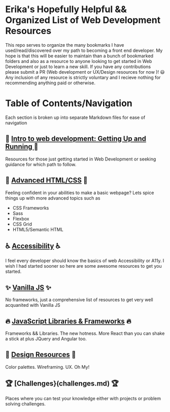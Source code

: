 # Erika's Hopefully Helpful && Organized  List of Web Development Resources

This repo serves to organize the many bookmarks I have used/read/discovered over my path to becoming a front end developer. My hope is that this will be easier to maintain than a bunch of bookmarked folders and also as a resource to anyone looking to get started in Web Development or just to learn a new skill. If you have any contributions please submit a PR (Web development or UX/Design resources for now )! :smiley: Any inclusion of any resource is strictly voluntary and I recieve nothing for recommending anything paid or otherwise. 

# Table of Contents/Navigation
Each section is broken up into separate Markdown files for ease of navigation 


## :rocket: [Intro to web development: Getting Up and Running ](GettingStarted.md) :rocket: 

Resources for those just getting started in Web Development or seeking guidance for which path to follow. 

## :sparkling_heart: [Advanced HTML/CSS](AdvancedHTMLCSS.md) :sparkling_heart:

Feeling confident in your abilities to make a basic webpage? Lets spice things up with more advanced topics such as 
- CSS Frameworks
- Sass 
- Flexbox
- CSS Grid 
- HTML5/Semantic HTML

## :wheelchair: [Accessibility](Accessibility.md) :wheelchair:

I feel every developer should know the basics of web Accessibility or A11y. I wish I had started sooner so here are some awesome resources to get you started. 

## :sparkles: [Vanilla JS](VanillaJS.md) :sparkles: 

No frameworks, just a comprehensive list of resources to get very well acquanited with Vanilla JS 

## :fire: [JavaScript Libraries & Frameworks](JSFrameworks.md) :fire: 

Frameworks && Libraries. The new hotness. More React than you can shake a stick at plus JQuery and Angular too. 

## :rainbow: [Design Resources](design.md) :rainbow:

Color palettes. Wireframing. UX. Oh My! 

## :trophy: [Challenges}(challenges.md) :trophy: 

Places where you can test your knowledge either with projects or problem solving challenges. 
